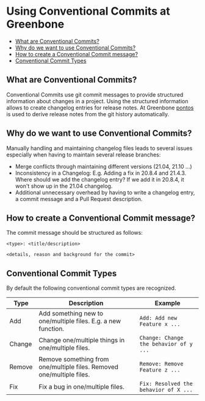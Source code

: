 # Using Conventional Commits at Greenbone <!-- omit in toc -->

- [What are Conventional Commits?](#what-are-conventional-commits)
- [Why do we want to use Conventional Commits?](#why-do-we-want-to-use-conventional-commits)
- [How to create a Conventional Commit message?](#how-to-create-a-conventional-commit-message)
- [Conventional Commit Types](#conventional-commit-types)

## What are Conventional Commits?

Conventional Commits use git commit messages to provide structured information
about changes in a project. Using the structured information allows to create
changelog entries for release notes. At Greenbone [pontos] is used to derive
release notes from the git history automatically.

## Why do we want to use Conventional Commits?

Manually handling and maintaining changelog files leads to several issues
especially when having to maintain several release branches:

 * Merge conflicts through maintaining different versions (21.04, 21.10 ...)
 * Inconsistency in a Changelog: E.g. Adding a fix in 20.8.4 and 21.4.3. Where
   should we add the changelog entry? If we add it in 20.8.4, it won't show up
   in the 21.04 changelog.
* Additional unnecessary overhead by having to write a changelog entry, a commit
  message and a Pull Request description.

## How to create a Conventional Commit message?

The commit message should be structured as follows:

```
<type>: <title/description>

<details, reason and background for the commit>
```

## Conventional Commit Types

By default the following conventional commit types are recognized.

| Type | Description | Example |
|------|-------------|---------|
|Add   |Add something new to one/multiple files. E.g. a new function.|`Add: Add new Feature x ...`|
|Change|Change one/multiple things in one/multiple files.|`Change: Change the behavior of y ...`|
|Remove|Remove something from one/multiple files. Removed one/multiple files.|`Remove: Remove Feature z ...`|
|Fix|Fix a bug in one/multiple files.|`Fix: Resolved the behavior of X ...`|


[pontos]: https://github.com/greenbone/pontos
